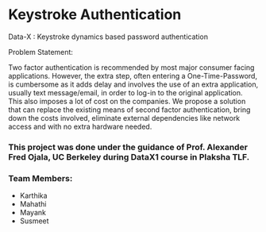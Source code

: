 # Keystroke Authentication

Data-X : Keystroke dynamics based password authentication

Problem Statement:

Two factor authentication is recommended by most major consumer facing applications. However, the extra step, often entering a One-Time-Password, is cumbersome as it adds delay and involves the use of an extra application, usually text message/email, in order to log-in to the original application. This also imposes a lot of cost on the companies. We propose a solution that can replace the existing means of second factor authentication, bring down the costs involved, eliminate external dependencies like network access and with no extra hardware needed.


### This project was done under the guidance of Prof. Alexander Fred Ojala, UC Berkeley during DataX1 course in Plaksha TLF.

### Team Members: 
- Karthika
- Mahathi
- Mayank
- Susmeet

